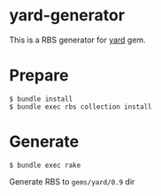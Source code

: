 # yard-generator

This is a RBS generator for [yard](https://github.com/lsegal/yard) gem.

# Prepare

```
$ bundle install
$ bundle exec rbs collection install
```

# Generate

```
$ bundle exec rake
```

Generate RBS to `gems/yard/0.9` dir

